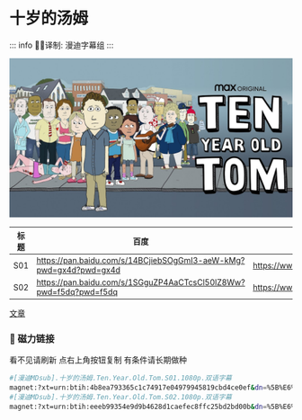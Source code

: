 # 十岁的汤姆

::: info
✍🏻译制: 漫迪字幕组
:::

![unnamed.jpg](unnamed.jpg)

| 标题 | 百度 | 阿里 | MDpan |
| --- | --- | --- | --- |
| S01 | https://pan.baidu.com/s/14BCjiebSOgGmI3-aeW-kMg?pwd=gx4d?pwd=gx4d | https://www.aliyundrive.com/s/2dzSK1Pnr5X | https://mdpan.tk/%E5%8D%81%E5%B2%81%E7%9A%84%E6%B1%A4%E5%A7%86 |
| S02 | https://pan.baidu.com/s/1SGguZP4AaCTcsCl50lZ8Ww?pwd=f5dq?pwd=f5dq | https://www.aliyundrive.com/s/CUL7ukEf1d1 | https://pan.mdsub.top/zh-CN/%E5%8D%81%E5%B2%81%E7%9A%84%E6%B1%A4%E5%A7%86/Season%2002/ |

[文章](%E6%96%87%E7%AB%A0%20bad0b1c0e95c414983f4a4d45b50b00c.csv)

### 🧲 磁力链接

看不见请刷新 点右上角按钮复制 有条件请长期做种

```bash
#[漫迪MDsub].十岁的汤姆.Ten.Year.Old.Tom.S01.1080p.双语字幕
magnet:?xt=urn:btih:4b8ea793365c1c74917e04979945819cbd4ce0ef&dn=%5B%E6%BC%AB%E8%BF%AAMDsub%5D.%E5%8D%81%E5%B2%81%E7%9A%84%E6%B1%A4%E5%A7%86.Ten.Year.Old.Tom.S01.1080p.%E5%8F%8C%E8%AF%AD%E5%AD%97%E5%B9%95&tr=http%3A%2F%2Falltorrents.net%3A80%2Fbt%2Fannounce.php&tr=http%3A%2F%2Fbluebird-hd.org%2Fannounce.php&tr=http%3A%2F%2Fwww.thetradersden.org%2Fforums%2Ftracker%2Fannounce.php&tr=http%3A%2F%2Ftracker.trancetraffic.com%3A80%2Fannounce.php&tr=http%3A%2F%2Firrenhaus.dyndns.dk%3A80%2Fannounce.php&tr=http%3A%2F%2F1337.abcvg.info%3A80%2Fannounce&tr=http%3A%2F%2Fbt.beatrice-raws.org%3A80%2Fannounce&tr=http%3A%2F%2Fwww.tribalmixes.com%3A80%2Fannounce.php&tr=http%3A%2F%2Fwww.wareztorrent.com%3A80%2Fannounce
#[漫迪MDsub].十岁的汤姆.Ten.Year.Old.Tom.S02.1080p.双语字幕
magnet:?xt=urn:btih:eeeb99354e9d9b4628d1caefec8ffc25bd2bd00b&dn=%5B%E6%BC%AB%E8%BF%AAMDsub%5D.%E5%8D%81%E5%B2%81%E7%9A%84%E6%B1%A4%E5%A7%86.Ten.Year.Old.Tom.S02.1080p.%E5%8F%8C%E8%AF%AD%E5%AD%97%E5%B9%95&tr=http%3A%2F%2Falltorrents.net%3A80%2Fbt%2Fannounce.php&tr=http%3A%2F%2Fbluebird-hd.org%2Fannounce.php&tr=http%3A%2F%2Fwww.thetradersden.org%2Fforums%2Ftracker%2Fannounce.php&tr=http%3A%2F%2Ftracker.trancetraffic.com%3A80%2Fannounce.php&tr=http%3A%2F%2Firrenhaus.dyndns.dk%3A80%2Fannounce.php&tr=http%3A%2F%2F1337.abcvg.info%3A80%2Fannounce&tr=http%3A%2F%2Fbt.beatrice-raws.org%3A80%2Fannounce&tr=http%3A%2F%2Fwww.tribalmixes.com%3A80%2Fannounce.php&tr=http%3A%2F%2Fwww.wareztorrent.com%3A80%2Fannounce
```